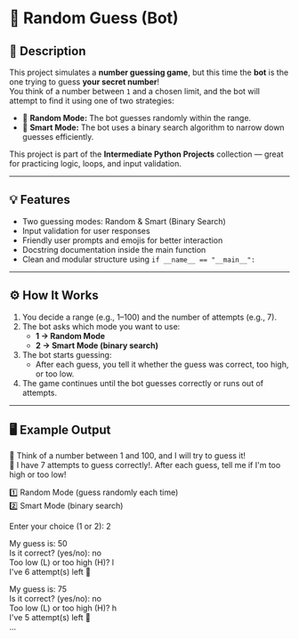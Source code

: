 # 🤖 Random Guess (Bot)

## 📝 Description
This project simulates a **number guessing game**, but this time the **bot** is the one trying to guess **your secret number**!  
You think of a number between `1` and a chosen limit, and the bot will attempt to find it using one of two strategies:
- 🎲 **Random Mode:** The bot guesses randomly within the range.
- 🧠 **Smart Mode:** The bot uses a binary search algorithm to narrow down guesses efficiently.

This project is part of the **Intermediate Python Projects** collection — great for practicing logic, loops, and input validation.

---

## 💡 Features
- Two guessing modes: Random & Smart (Binary Search)
- Input validation for user responses
- Friendly user prompts and emojis for better interaction
- Docstring documentation inside the main function
- Clean and modular structure using `if __name__ == "__main__":`

---

## ⚙️ How It Works
1. You decide a range (e.g., 1–100) and the number of attempts (e.g., 7).
2. The bot asks which mode you want to use:
   - **1 → Random Mode**
   - **2 → Smart Mode (binary search)**
3. The bot starts guessing:
   - After each guess, you tell it whether the guess was correct, too high, or too low.
4. The game continues until the bot guesses correctly or runs out of attempts.

---

## 🖥️ Example Output
🎯 Think of a number between 1 and 100, and I will try to guess it!<br>
🤖 I have 7 attempts to guess correctly!. After each guess, tell me if I'm too high or too low!

1️⃣ Random Mode (guess randomly each time)<br>
2️⃣ Smart Mode (binary search)

Enter your choice (1 or 2): 2

My guess is: 50<br>
Is it correct? (yes/no): no<br>
Too low (L) or too high (H)? l<br>
I've 6 attempt(s) left 🤔

My guess is: 75<br>
Is it correct? (yes/no): no<br>
Too low (L) or too high (H)? h<br>
I've 5 attempt(s) left 🤔<br>
...
